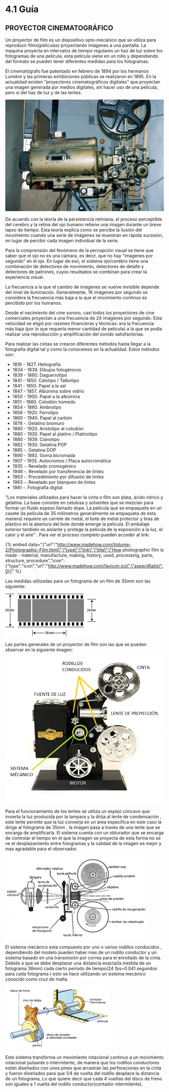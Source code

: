 # 4.1 Guía

## PROYECTOR CINEMATOGRÁFICO

Un proyector de film es un dispositivo opto-mecánico que se utiliza para reproducir films\(películas\) proyectando imágenes a una pantalla. La maquina proyecta en intervalos de tiempo regulares un haz de luz sobre los fotogramas de una película, esta pelicula viene en un rollo y dependiendo del formato se pueden tener diferentes medidas para los fotogramas. 

El cinematógrafo fue patentado en febrero de 1894 por los hermanos Lumière y las primeras exhibiciones públicas se realizaron en 1895. En la actualidad existen "proyectores cinematográficos digitales" que proyectan una imagen generada por medios digitales, sin hacer uso de una película, pero sí del haz de luz y de las lentes.

![Proyector de 35mm](../.gitbook/assets/image%20%2884%29.png)

De acuerdo con la teoría de la persistencia retiniana, el proceso perceptible del cerebro y la retina del ojo humano retiene una imagen durante un breve lapso de tiempo. Esta teoría explica como se percibe la ilusión del movimiento cuando una serie de imágenes se muestran en rápida sucesión, en lugar de percibir cada imagen individual de la serie.

Para la comprensión del fenómeno de la percepción visual se tiene que saber que el ojo no es una cámara, es decir, que no hay "imágenes por segundo" en el ojo. En lugar de eso, el sistema ojo/cerebro tiene una combinación de detectores de movimiento, detectores de detalle y detectores de patrones, cuyos resultados se combinan para crear la experiencia visual.

La frecuencia a la que el cambio de imágenes se vuelve invisible depende del nivel de iluminación. Generalmente, 16 imágenes por segundo  se considera la frecuencia más baja a la que el movimiento continuo es percibido por los humanos. 

Desde el nacimiento del cine sonoro, casi todos los proyectores de cine comerciales proyectan a una frecuencia de 24 imágenes por segundo. Esta velocidad se eligió por razones financieras y técnicas: era la frecuencia más baja \(por lo que requería menor cantidad de película\) a la que se podía realizar una reproducción y amplificación del sonido satisfactorias.

Para realizar las cintas se crearon diferentes métodos  hasta llegar a la fotografía digital tal y como la conocemos en la actualidad. Estos métodos son:

* 1816 - 1827. Heliografía 
* 1834 - 1839. Dibujos fotogénicos
* 1839 - 1860. Daguerrotipo
* 1841 - 1850. Calotipo / Talbotipo
* 1841 - 1850. Papel a la sal
* 1847 - 1857. Albúmina sobre vidrio
* 1850 - 1900. Papel a la albúmina
* 1851 - 1880. Colodión húmedo
* 1854 - 1860. Ambrotipo
* 1856 - 1920. Ferrotipo 
* 1860 - 1940. Papel al carbón
* 1878 -. Gelatino bromuro
* 1880 - 1920. Aristotipo al colodión
* 1880 - 1930. Papel al platino / Platinotipo
* 1880 - 1939. Cianotipo
* 1882 - 1930. Gelatina POP
* 1885 -. Gelatina DOP 
* 1890 - 1892. Goma bicromada 
* 1907 - 1935. Autocromos / Placa autocromática
* 1935 -. Revelado cromogénico
* 1946 -. Revelado por transferencia de tintes
* 1963 -. Procedimiento por difusión de tintes
* 1963 -. Revelado por blanqueo de tintes 
* 1981 -. Fotografía digital

"Los materiales utilizados para hacer la cinta o film son plata, ácido nítrico y gelatina. La base consiste en celulosa y solventes que se mezclan para formar un fluido espeso llamado dope. La película que se empaqueta en un casete \(la película de 35 milímetros generalmente se empaqueta de esta manera\) requiere un carrete de metal, el bote de metal protector y tiras de plástico en la abertura del bote donde emerge la película. El embalaje exterior también es aislante y protege la película de la exposición a la luz, el calor y el aire" . Para ver el proceso completo pueden acceder al link:

{% embed data="{\"url\":\"http://www.madehow.com/Volume-2/Photographic-Film.html\",\"type\":\"link\",\"title\":\"How photographic film is made - material, manufacture, making, history, used, processing, parts, structure, procedure\",\"icon\":{\"type\":\"icon\",\"url\":\"http://www.madehow.com/favicon.ico\",\"aspectRatio\":0}}" %}



Las medidas utilizadas para un fotograma de un film de 35mm son las siguiente: 

![Medidas de un fotograma para film 35mm](../.gitbook/assets/image.png)

Las partes generales de un proyector de film son las que se pueden observar en la siguiente imagen:

![Proyector de film b&#xE1;sico ](../.gitbook/assets/sin-titulo.png)

Para el funcionamiento de los lentes se utiliza un espejo cóncavo que invierta la luz producida por la lampara y la dirija al lente de condensación , este lente permite que la luz converja en un área especifica en este caso la dirige al fotograma de 35mm , la imagen pasa a través de una lente que se encarga de amplificarla. El sistema cuenta con un obturador que se encarga de controlar el tiempo en el que la imagen se proyecta de esta forma no se ve el desplazamiento entre fotogramas y la calidad de la imagen es mejor y mas agradable para el observador.

![Sistema de lentes para la proyecci&#xF3;n de pel&#xED;culas de 35mm](../.gitbook/assets/image%20%2818%29.png)

El sistema mecánico esta compuesto por uno o varios rodillos conducidos , dependiendo del modelo pueden haber mas de un rodillo conductor y un sistema basado en una transmisión por correa para el enrollado de la cinta. Debido a que se debe desplazar una distancia exacta\(la medida de un fotograma 36mm\) cada cierto periodo de tiempo\(24 fps=0.041 segundos para cada fotograma \) esto se hace utilizando un sistema mecánico conocido como cruz de malta.

![Mecanismo cruz de malta](../.gitbook/assets/image%20%2881%29.png)

Este sistema transforma un movimiento rotacional continuo a un movimiento rotacional pulsante o intermitente, de manera que los rodillos conductores están diseñados con unos pines que arrastran las perforaciones en la cinta y fueron diseñados para que 1/4 de vuelta del rodillo desplace la distancia de un fotograma, Lo que quiere decir que cada 4 vueltas del disco de freno son iguales a 1 vuelta del rodillo conductor\(contador intermitente\). 

